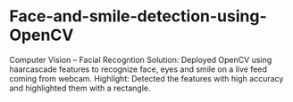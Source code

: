 # Face-and-smile-detection-using-OpenCV
Computer Vision – Facial Recogntion
Solution: Deployed OpenCV using haarcascade features to recognize face, eyes  and smile on a live feed coming from webcam. 
Highlight: Detected the features with high accuracy and highlighted them with a rectangle.
